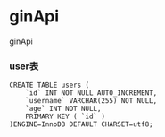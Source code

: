 # ginApi
ginApi

### user表
```
CREATE TABLE users (
    `id` INT NOT NULL AUTO_INCREMENT,
    `username` VARCHAR(255) NOT NULL,
    `age` INT NOT NULL,
    PRIMARY KEY ( `id` )
)ENGINE=InnoDB DEFAULT CHARSET=utf8;
```